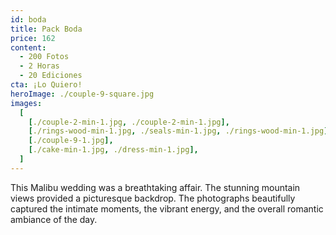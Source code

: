 ```yaml
---
id: boda
title: Pack Boda
price: 162
content:
  - 200 Fotos
  - 2 Horas
  - 20 Ediciones
cta: ¡Lo Quiero!
heroImage: ./couple-9-square.jpg
images:
  [
    [./couple-2-min-1.jpg, ./couple-2-min-1.jpg],
    [./rings-wood-min-1.jpg, ./seals-min-1.jpg, ./rings-wood-min-1.jpg],
    [./couple-9-1.jpg],
    [./cake-min-1.jpg, ./dress-min-1.jpg],
  ]
---
```


This Malibu wedding was a breathtaking affair. The stunning mountain views provided a picturesque backdrop. The photographs beautifully captured the intimate moments, the vibrant energy, and the overall romantic ambiance of the day.
